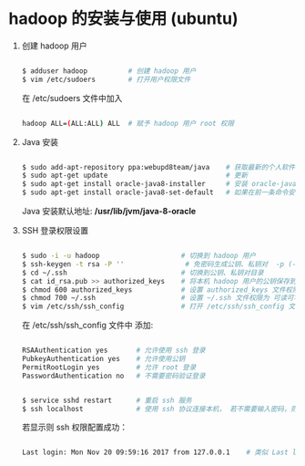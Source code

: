 # hadoop 的安装与使用 (ubuntu)


1. 创建 hadoop 用户

    ```sh

    $ adduser hadoop          # 创建 hadoop 用户
    $ vim /etc/sudoers        # 打开用户权限文件

    ```
    在 /etc/sudoers 文件中加入

    ```sh

    hadoop ALL=(ALL:ALL) ALL  # 赋予 hadoop 用户 root 权限

    ```


2.  Java 安装

    ```sh

    $ sudo add-apt-repository ppa:webupd8team/java    # 获取最新的个人软件包档案源，将其添加到 apt 库中， 并自动导入公钥
    $ sudo apt-get update                             # 更新
    $ sudo apt-get install oracle-java8-installer     # 安装 oracle-java8-installer
    $ sudo apt-get install oracle-java8-set-default   # 如果在前一条命令安装时自动安装了，则不需要

    ```

    Java 安装默认地址:     **/usr/lib/jvm/java-8-oracle**


3. SSH 登录权限设置

    ```sh

    $ sudo -i -u hadoop                    # 切换到 hadoop 用户
    $ ssh-keygen -t rsa -P ''               # 免密码生成公钥、私钥对  -p (--password)
    $ cd ~/.ssh                            # 切换到公钥、私钥对目录
    $ cat id_rsa.pub >> authorized_keys    # 将本机 hadoop 用户的公钥保存到本机 hadoop 用户， 使得 ssh 连接本机能够成功
    $ chmod 600 authorized_keys            # 设置 authorized_keys 文件权限为 可读可写
    $ chmod 700 ~/.ssh                     # 设置 ~/.ssh 文件权限为 可读可写可执行
    $ vim /etc/ssh/ssh_config              # 打开 /etc/ssh/ssh_config 文件

    ```

    在 /etc/ssh/ssh_config 文件中 添加:

    ```sh

    RSAAuthentication yes       # 允许使用 ssh 登录
    PubkeyAuthentication yes    # 允许使用公钥
    PermitRootLogin yes         # 允许 root 登录
    PasswordAuthentication no   # 不需要密码验证登录

    ```

    ```sh
    
    $ service sshd restart      # 重启 ssh 服务
    $ ssh localhost             # 使用 ssh 协议连接本机， 若不需要输入密码，则免密码连接成功
    
    ```

    若显示则 ssh 权限配置成功：

    ```sh
    
    Last login: Mon Nov 20 09:59:16 2017 from 127.0.0.1    # 类似 Last login

    ```
